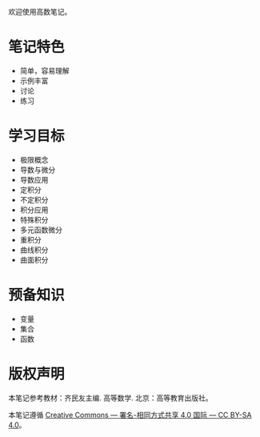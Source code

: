 欢迎使用高数笔记。

# 笔记特色

- 简单，容易理解
- 示例丰富
- 讨论
- 练习

# 学习目标

- 极限概念
- 导数与微分
- 导数应用
- 定积分
- 不定积分
- 积分应用
- 特殊积分
- 多元函数微分
- 重积分
- 曲线积分
- 曲面积分

# 预备知识

- 变量
- 集合
- 函数

# 版权声明

本笔记参考教材：齐民友主编. 高等数学. 北京：高等教育出版社。

本笔记遵循 [Creative Commons — 署名-相同方式共享 4.0 国际 — CC BY-SA 4.0](https://creativecommons.org/licenses/by-sa/4.0/deed.zh)。

